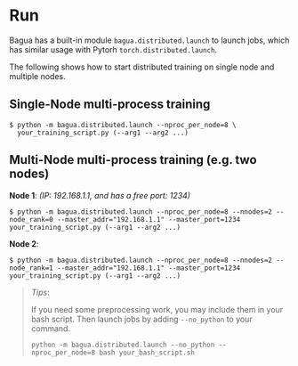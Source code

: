 # Run

Bagua has a built-in module `bagua.distributed.launch` to launch jobs, which has similar usage with Pytorh `torch.distributed.launch`.

The following shows how to start distributed training on single node and multiple nodes.

## Single-Node multi-process training

```shell
$ python -m bagua.distributed.launch --nproc_per_node=8 \
  your_training_script.py (--arg1 --arg2 ...)
```

## Multi-Node multi-process training (e.g. two nodes)

**Node 1**: *(IP: 192.168.1.1, and has a free port: 1234)*
```shell
$ python -m bagua.distributed.launch --nproc_per_node=8 --nnodes=2 --node_rank=0 --master_addr="192.168.1.1" --master_port=1234  your_training_script.py (--arg1 --arg2 ...)
```

**Node 2**:
```shell
$ python -m bagua.distributed.launch --nproc_per_node=8 --nnodes=2 --node_rank=1 --master_addr="192.168.1.1" --master_port=1234 your_training_script.py (--arg1 --arg2 ...)
```

> *Tips*:
>
> If you need some preprocessing work, you may include them in your bash script. Then launch jobs by adding `--no_python` to your command.
> ``` shell
> python -m bagua.distributed.launch --no_python --nproc_per_node=8 bash your_bash_script.sh
> ```